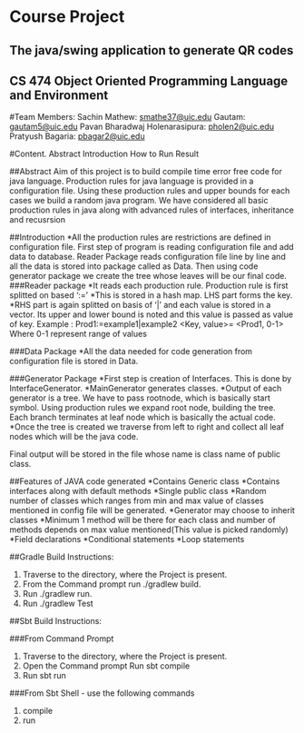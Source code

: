 Course Project 
================

The java/swing application to generate QR codes
--------------------------------------------------------------------------------------------------------------------
CS 474 Object Oriented Programming Language and Environment
--------------------------------------------------------------------------------------------------------------------

#Team Members:
Sachin Mathew: smathe37@uic.edu
Gautam: gautam5@uic.edu
Pavan Bharadwaj Holenarasipura: pholen2@uic.edu
Pratyush Bagaria: pbagar2@uic.edu

#Content.
Abstract
Introduction
How to Run
Result

##Abstract
Aim of this project is to build compile time error free code for java language. Production rules for java language is provided in a configuration file. Using these production rules and upper bounds for each cases we build a random java program. We have considered all basic production rules in java along with advanced rules of interfaces, inheritance and recusrsion

##Introduction
*All the production rules are restrictions are defined in configuration file. First step of program is reading configuration file and add data to database. Reader Package reads configuration file line by line and all the data is stored into package called as Data. Then using code generator package we create the tree whose leaves will be our final code.
###Reader package
*It reads each production rule. Production rule is first splitted on based ‘:=’
*This is stored in a hash map. LHS part forms the key. 
*RHS part is again splitted on basis of ‘|’ and each value is stored in a vector. Its upper and lower bound is noted and this value is passed as value of key.
    Example : Prod1:=example1|example2
    <Key, value>= <Prod1, 0-1>
    Where 0-1 represent range of values

###Data Package
*All the data needed for code generation from configuration file is stored in Data. 

###Generator Package
*First step is creation of Interfaces. This is done by InterfaceGenerator.
*MainGenerator generates classes. 
*Output of each generator is a tree. We have to pass rootnode, which is basically start symbol. Using production rules we expand root node, building the tree. Each branch terminates at leaf node which is basically the actual code.
*Once the tree is created we traverse from left to right and collect  all leaf nodes which will be the java code.

Final output will be stored in the file whose name is class name of public class.

##Features of JAVA code generated
*Contains Generic class
*Contains interfaces along with default methods
*Single public class
*Random number of classes which ranges from min and max value of classes mentioned in config file will be generated.
*Generator may choose to inherit classes
*Minimum 1 method will be  there for each class and number of methods depends on max value mentioned(This value is picked randomly)
*Field declarations
*Conditional statements
*Loop statements


##Gradle Build Instructions:
1. Traverse to the directory, where the Project is present.
2. From the Command prompt run ./gradlew build.
3. Run ./gradlew run.
4. Run ./gradlew Test

##Sbt Build Instructions:

###From Command Prompt
1. Traverse to the directory, where the Project is present.
2. Open the Command prompt Run sbt compile
3. Run sbt run

###From Sbt Shell - use the following commands
1. compile
2. run


